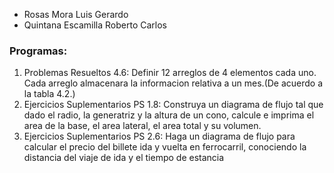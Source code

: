 - Rosas Mora Luis Gerardo
- Quintana Escamilla Roberto Carlos

### Programas:
1. Problemas Resueltos 4.6: Definir 12 arreglos de 4 elementos cada uno. Cada arreglo almacenara la informacion relativa a un mes.(De acuerdo a la tabla 4.2.)
2. Ejercicios Suplementarios PS 1.8: Construya un diagrama de flujo tal que dado el radio, la generatriz y la altura de un cono, calcule e imprima el area de la base, el area lateral, el area total y su volumen.
3. Ejercicios Suplementarios PS 2.6: Haga un diagrama de flujo para calcular el precio del billete ida y vuelta en ferrocarril, conociendo la distancia del viaje de ida y el tiempo de estancia 

